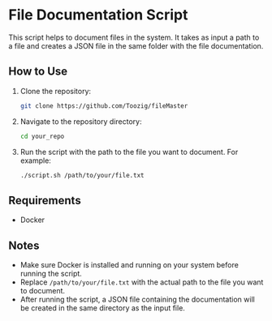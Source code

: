 # File Documentation Script

This script helps to document files in the system. It takes as input a path to a file and creates a JSON file in the same folder with the file documentation.

## How to Use

1. Clone the repository:
    ```bash
    git clone https://github.com/Toozig/fileMaster
    ```

2. Navigate to the repository directory:
    ```bash
    cd your_repo
    ```

3. Run the script with the path to the file you want to document. For example:
    ```bash
    ./script.sh /path/to/your/file.txt
    ```

## Requirements

- Docker

## Notes

- Make sure Docker is installed and running on your system before running the script.
- Replace `/path/to/your/file.txt` with the actual path to the file you want to document.
- After running the script, a JSON file containing the documentation will be created in the same directory as the input file.
